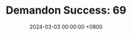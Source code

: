 ---
title: "Demandon Success: 69"
date: 2024-03-03 00:00:00 +0800
categories: [Blogging]
tag: [Blogging]
image: https://pbs.twimg.com/media/GHKzM7ZW8AEB8uF?format=jpg&name=large
---